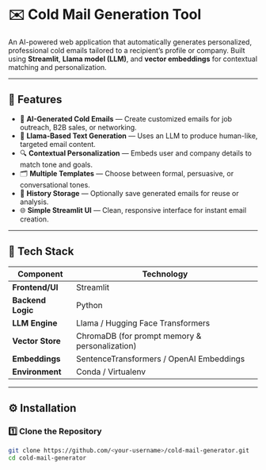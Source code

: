 # ✉️ Cold Mail Generation Tool

An AI-powered web application that automatically generates personalized, professional cold emails tailored to a recipient’s profile or company. Built using **Streamlit**, **Llama model (LLM)**, and **vector embeddings** for contextual matching and personalization.

---

## 🚀 Features

- 🤖 **AI-Generated Cold Emails** — Create customized emails for job outreach, B2B sales, or networking.
- 🧠 **Llama-Based Text Generation** — Uses an LLM to produce human-like, targeted email content.
- 🔍 **Contextual Personalization** — Embeds user and company details to match tone and goals.
- 🗂️ **Multiple Templates** — Choose between formal, persuasive, or conversational tones.
- 💾 **History Storage** — Optionally save generated emails for reuse or analysis.
- 🌐 **Simple Streamlit UI** — Clean, responsive interface for instant email creation.

---

## 🧱 Tech Stack

| Component | Technology |
|------------|-------------|
| **Frontend/UI** | Streamlit |
| **Backend Logic** | Python |
| **LLM Engine** | Llama / Hugging Face Transformers |
| **Vector Store** | ChromaDB (for prompt memory & personalization) |
| **Embeddings** | SentenceTransformers / OpenAI Embeddings |
| **Environment** | Conda / Virtualenv |

---

## ⚙️ Installation

### 1️⃣ Clone the Repository
```bash
git clone https://github.com/<your-username>/cold-mail-generator.git
cd cold-mail-generator
